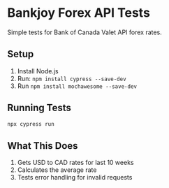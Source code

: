 # Bankjoy Forex API Tests

Simple tests for Bank of Canada Valet API forex rates.

## Setup

1. Install Node.js
2. Run: `npm install cypress --save-dev`
3. Run `npm install mochawesome --save-dev`


## Running Tests

```bash
npx cypress run
```

## What This Does

1. Gets USD to CAD rates for last 10 weeks
2. Calculates the average rate
3. Tests error handling for invalid requests
